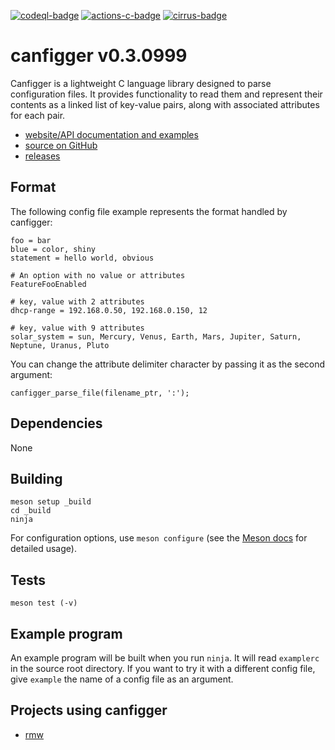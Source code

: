 [![codeql-badge]][codeql-url]
[![actions-c-badge]][actions-c-url]
[![cirrus-badge]][cirrus-url]

# canfigger v0.3.0999

Canfigger is a lightweight C language library designed to parse configuration
files. It provides functionality to read them and represent their contents as
a linked list of key-value pairs, along with associated attributes for each
pair.

* [website/API documentation and examples](https://andy5995.github.io/canfigger/)
* [source on GitHub](https://github.com/andy5995/canfigger/)
* [releases](https://github.com/andy5995/canfigger/releases)

## Format

The following config file example represents the format handled by canfigger:

```
foo = bar
blue = color, shiny
statement = hello world, obvious

# An option with no value or attributes
FeatureFooEnabled

# key, value with 2 attributes
dhcp-range = 192.168.0.50, 192.168.0.150, 12

# key, value with 9 attributes
solar_system = sun, Mercury, Venus, Earth, Mars, Jupiter, Saturn, Neptune, Uranus, Pluto
```

You can change the attribute delimiter character by passing it as the second
argument:

    canfigger_parse_file(filename_ptr, ':');

## Dependencies

None

## Building

    meson setup _build
    cd _build
    ninja

For configuration options, use `meson configure` (see the [Meson
docs](https://mesonbuild.com/) for detailed usage).

## Tests

    meson test (-v)

## Example program

An example program will be built when you run `ninja`. It will read
`examplerc` in the source root directory. If you want to try it with a
different config file, give `example` the name of a config file as an
argument.

<!-- Add your project here if it has had at least one release -->
## Projects using canfigger

* [rmw](https://theimpossibleastronaut.github.io/rmw-website/)

[codeql-badge]: https://github.com/andy5995/canfigger/workflows/CodeQL/badge.svg
[codeql-url]: https://github.com/andy5995/canfigger/actions?query=workflow%3ACodeQL
[actions-c-badge]: https://github.com/andy5995/canfigger/actions/workflows/c-cpp.yml/badge.svg
[actions-c-url]: https://github.com/andy5995/canfigger/actions/workflows/c-cpp.yml
[cirrus-badge]:https://api.cirrus-ci.com/github/andy5995/canfigger.svg
[cirrus-url]:https://cirrus-ci.com/github/andy5995/canfigger

